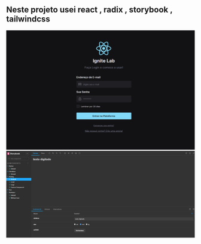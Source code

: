 ## Neste projeto usei react , radix , storybook , tailwindcss

![home](https://github.com/georgesbrj/IgniteLab-DesignSystem/blob/master/src/images/ignitelab1.png)
![storybook](https://github.com/georgesbrj/IgniteLab-DesignSystem/blob/master/src/images/storybook.png)
 